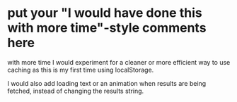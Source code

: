 # put your "I would have done this with more time"-style comments here

with more time I would experiment for a cleaner or more efficient way to use caching as this is my first time using localStorage.

I would also add loading text or an animation when results are being fetched, instead of changing the results string.
